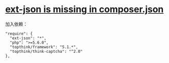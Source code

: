 # [ext-json is missing in composer.json](http://loveteemo.com/article-178.html)
加入依赖：  
```
"require": {
  "ext-json": "*",
  "php": ">=5.6.0",
  "topthink/framework": "5.1.*",
  "topthink/think-captcha": "^2.0"
},
```
